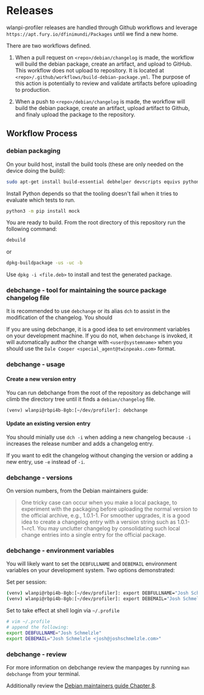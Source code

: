 # Releases

wlanpi-profiler releases are handled through Github workflows and leverage `https://apt.fury.io/dfinimundi/Packages` until we find a new home.

There are two workflows defined.

1. When a pull request on `<repo>/debian/changelog` is made, the workflow will build the debian package, create an artifact, and upload to GitHub. This workflow does not upload to repository. It is located at `<repo>/.github/workflows/build-debian-package.yml`. The purpose of this action is potentially to review and validate artifacts before uploading to production.

2. When a push to `<repo>/debian/changelog` is made, the workflow will build the debian package, create an artifact, upload artifact to Github, and finaly upload the package to the repository.

## Workflow Process

### debian packaging

On your build host, install the build tools (these are only needed on the device doing the build):

```bash
sudo apt-get install build-essential debhelper devscripts equivs python3-pip python3-all python3-dev python3-setuptools dh-virtualenv
```

Install Python depends so that the tooling doesn't fail when it tries to evaluate which tests to run.

```bash
python3 -m pip install mock
```

You are ready to build. From the root directory of this repository run the following command:

```bash
debuild
```

or 

```bash
dpkg-buildpackage -us -uc -b
```

Use `dpkg -i <file.deb>` to install and test the generated package.

### debchange - tool for maintaining the source package changelog file

It is recommended to use `debchange` or its alias `dch` to assist in the modification of the changelog. You should 

If you are using debchange, it is a good idea to set environment variables on your development machine. If you do not, when `debchange` is invoked, it will automatically author the change with `<user@systemname>` when you should use the `Dale Cooper <special_agent@twinpeaks.com>` format. 

### debchange - usage

#### Create a new version entry

You can run debchange from the root of the repository as debchange will climb the directory tree until it finds a `debian/changelog` file.

```
(venv) wlanpi@rbpi4b-8gb:[~/dev/profiler]: debchange
```

#### Update an existing version entry

You should minially use `dch -i` when adding a new changelog because `-i` increases the release number and adds a changelog entry.

If you want to edit the changelog without changing the version or adding a new entry, use `-e` instead of `-i`.

### debchange - versions

On version numbers, from the Debian maintainers guide:

> One tricky case can occur when you make a local package, to experiment with the packaging before uploading the normal version to the official archive, e.g., 1.0.1-1. For smoother upgrades, it is a good idea to create a changelog entry with a version string such as 1.0.1-1~rc1. You may unclutter changelog by consolidating such local change entries into a single entry for the official package.

### debchange - environment variables

You will likely want to set the `DEBFULLNAME` and `DEBEMAIL` environment variables on your development system. Two options demonstrated:

Set per session:

```bash
(venv) wlanpi@rbpi4b-8gb:[~/dev/profiler]: export DEBFULLNAME="Josh Schmelzle"
(venv) wlanpi@rbpi4b-8gb:[~/dev/profiler]: export DEBEMAIL="Josh Schmelzle <josh@joshschmelzle.com>"
```

Set to take effect at shell login via `~/.profile`


```bash
# vim ~/.profile
# append the following:
export DEBFULLNAME="Josh Schmelzle"
export DEBEMAIL="Josh Schmelzle <josh@joshschmelzle.com>"
```

### debchange - review

For more information on debchange review the manpages by running `man debchange` from your terminal.

Additionally review the [Debian maintainers guide Chapter 8](https://www.debian.org/doc/manuals/maint-guide/update.en.html).

